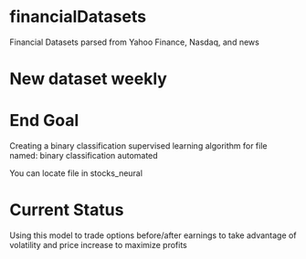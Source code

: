 # financialDatasets
Financial Datasets parsed from Yahoo Finance, Nasdaq, and news




# New dataset weekly



# End Goal

Creating a binary classification supervised learning algorithm for file named: binary classification automated

You can locate file in stocks_neural

# Current Status

Using this model to trade options before/after earnings to take advantage of volatility and price increase to maximize profits



